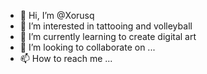 - 👋 Hi, I’m @Xorusq
- 👀 I’m interested in tattooing and volleyball
- 🌱 I’m currently learning to create digital art
- 💞️ I’m looking to collaborate on ...
- 📫 How to reach me ...

<!---
Xorusq/Xorusq is a ✨ special ✨ repository because its `README.md` (this file) appears on your GitHub profile.
You can click the Preview link to take a look at your changes.
--->
